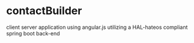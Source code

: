 contactBuilder
==============

client server application using angular.js utilizing a HAL-hateos compliant spring boot back-end
